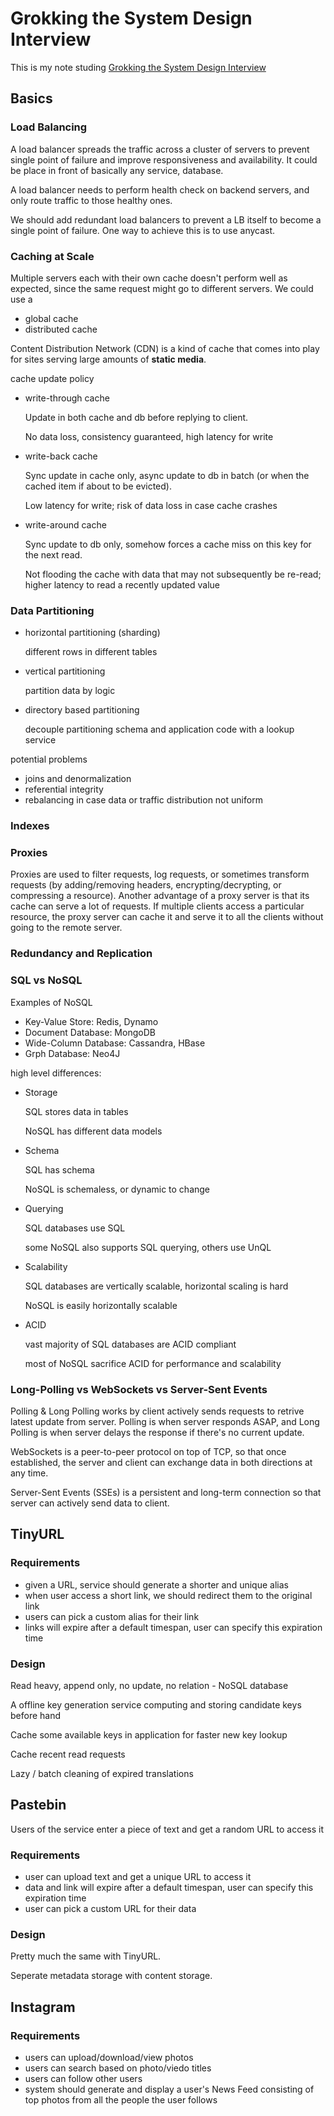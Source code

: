 # Grokking the System Design Interview

This is my note studing [Grokking the System Design Interview](https://www.educative.io/courses/grokking-the-system-design-interview)

## Basics

### Load Balancing

A load balancer spreads the traffic across a cluster of servers to prevent single point of failure and improve responsiveness and availability. It could be place in front of basically any service, database.

A load balancer needs to perform health check on backend servers, and only route traffic to those healthy ones.

We should add redundant load balancers to prevent a LB itself to become a single point of failure. One way to achieve this is to use anycast.

### Caching at Scale

Multiple servers each with their own cache doesn't perform well as expected, since the same request might go to different servers. We could use a
- global cache
- distributed cache

Content Distribution Network (CDN) is a kind of cache that comes into play for sites serving large amounts of **static media**.

cache update policy
- write-through cache

    Update in both cache and db before replying to client.

    No data loss, consistency guaranteed, high latency for write

- write-back cache

    Sync update in cache only, async update to db in batch (or when the cached item if about to be evicted).

    Low latency for write; risk of data loss in case cache crashes

- write-around cache

    Sync update to db only, somehow forces a cache miss on this key for the next read.

    Not flooding the cache with data that may not subsequently be re-read; higher latency to read a recently updated value

### Data Partitioning

- horizontal partitioning (sharding)

    different rows in different tables

- vertical partitioning

    partition data by logic

- directory based partitioning

    decouple partitioning schema and application code with a lookup service

potential problems
- joins and denormalization
- referential integrity
- rebalancing in case data or traffic distribution not uniform

### Indexes

### Proxies

Proxies are used to filter requests, log requests, or sometimes transform requests (by adding/removing headers, encrypting/decrypting, or compressing a resource). Another advantage of a proxy server is that its cache can serve a lot of requests. If multiple clients access a particular resource, the proxy server can cache it and serve it to all the clients without going to the remote server.

### Redundancy and Replication

### SQL vs NoSQL

Examples of NoSQL
- Key-Value Store: Redis, Dynamo
- Document Database: MongoDB
- Wide-Column Database: Cassandra, HBase
- Grph Database: Neo4J

high level differences:
- Storage

    SQL stores data in tables

    NoSQL has different data models

- Schema

    SQL has schema

    NoSQL is schemaless, or dynamic to change


- Querying

    SQL databases use SQL

    some NoSQL also supports SQL querying, others use UnQL

- Scalability

    SQL databases are vertically scalable, horizontal scaling is hard

    NoSQL is easily horizontally scalable

- ACID

    vast majority of SQL databases are ACID compliant

    most of NoSQL sacrifice ACID for performance and scalability

### Long-Polling vs WebSockets vs Server-Sent Events

Polling & Long Polling works by client actively sends requests to retrive latest update from server. Polling is when server responds ASAP, and Long Polling is when server delays the response if there's no current update.

WebSockets is a peer-to-peer protocol on top of TCP, so that once established, the server and client can exchange data in both directions at any time.

Server-Sent Events (SSEs) is a persistent and long-term connection so that server can actively send data to client.

## TinyURL

### Requirements
- given a URL, service should generate a shorter and unique alias
- when user access a short link, we should redirect them to the original link
- users can pick a custom alias for their link
- links will expire after a default timespan, user can specify this expiration time

### Design

Read heavy, append only, no update, no relation - NoSQL database

A offline key generation service computing and storing candidate keys before hand

Cache some available keys in application for faster new key lookup

Cache recent read requests

Lazy / batch cleaning of expired translations

## Pastebin
Users of the service enter a piece of text and get a random URL to access it

### Requirements
- user can upload text and get a unique URL to access it
- data and link will expire after a default timespan, user can specify this expiration time
- user can pick a custom URL for their data

### Design

Pretty much the same with TinyURL.

Seperate metadata storage with content storage.

## Instagram

### Requirements
- users can upload/download/view photos
- users can search based on photo/viedo titles
- users can follow other users
- system should generate and display a user's News Feed consisting of top photos from all the people the user follows
